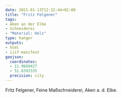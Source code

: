```yaml
---
date: 2021-01-13T12:32:44+02:00
title: "Fritz Felgener"
tags:
- Aken an der Elbe
- Schneiderei
- "Material: Holz"
type: hanger
outputs:
- html
- iiif-manifest
geojson:
  coordinates:
  - 11.9669427
  - 51.8393335
  precision: city
---
```

Fritz Felgener, Feine Maßschneiderei, Aken a. d. Elbe.
